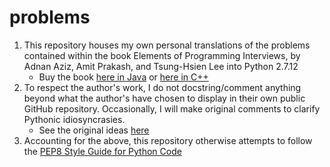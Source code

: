 # problems

1. This repository houses my own personal translations of the problems contained within the book Elements of Programming Interviews, by Adnan Aziz, Amit Prakash, and Tsung-Hsien Lee into Python 2.7.12
   * Buy the book [here in Java](https://www.amazon.com/dp/1517671272/ref=cm_sw_su_dp) or [here in C++](https://www.amazon.com/Elements-Programming-Interviews-Insiders-Guide/dp/1479274836/ref=cm_cr_dp_asin_lnk)
2. To respect the author's work, I do not docstring/comment anything beyond what the author's have chosen to display in their own public GitHub repository. Occasionally, I will make original comments to clarify Pythonic idiosyncrasies.
   * See the original ideas [here](https://github.com/adnanaziz/epicode)
3. Accounting for the above, this repository otherwise attempts to follow the [PEP8 Style Guide for Python Code](https://www.python.org/dev/peps/pep-0008/)

